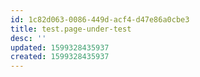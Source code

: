 ```yaml
---
id: 1c82d063-0086-449d-acf4-d47e86a0cbe3
title: test.page-under-test
desc: ''
updated: 1599328435937
created: 1599328435937
---
```



